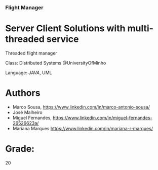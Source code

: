 ### Flight Manager 
# Server Client Solutions with multi-threaded service
Threaded flight manager

Class: Distributed Systems @UniversityOfMinho

Language: *JAVA*, UML

# Authors

+ Marco Sousa, https://www.linkedin.com/in/marco-antonio-sousa/
+ José Malheiro
+ Miguel Fernandes, https://www.linkedin.com/in/miguel-fernandes-26526623a/
+ Mariana Marques https://www.linkedin.com/in/mariana-r-marques/

# Grade:
20

